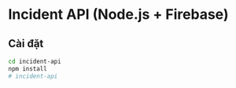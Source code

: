 # Incident API (Node.js + Firebase)

## Cài đặt

```bash
cd incident-api
npm install
#   i n c i d e n t - a p i  
 